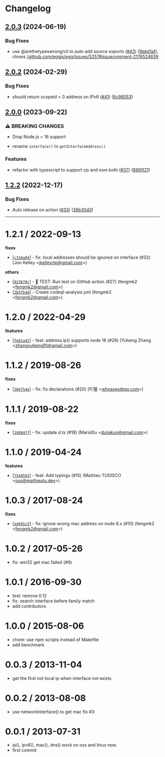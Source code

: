 # Changelog

## [2.0.3](https://github.com/node-modules/address/compare/v2.0.2...v2.0.3) (2024-06-19)


### Bug Fixes

* use @arethetypeswrong/cli to auto add source exports ([#43](https://github.com/node-modules/address/issues/43)) ([9ded1af](https://github.com/node-modules/address/commit/9ded1af5b00056fa470becb011910004b8bc71e6)), closes [/github.com/eggjs/egg/issues/5257#issuecomment-2176524639](https://github.com/node-modules//github.com/eggjs/egg/issues/5257/issues/issuecomment-2176524639)

## [2.0.2](https://github.com/node-modules/address/compare/v2.0.1...v2.0.2) (2024-02-29)


### Bug Fixes

* should return scopeid = 0 address on IPv6 ([#41](https://github.com/node-modules/address/issues/41)) ([6c98053](https://github.com/node-modules/address/commit/6c98053fe3d3aebcf4ebb29dd2f04f06a3f7a961))

## [2.0.0](https://github.com/node-modules/address/compare/v1.2.2...v2.0.0) (2023-09-22)


### ⚠ BREAKING CHANGES

* Drop Node.js < 16 support

- rename `interface()` to `getInterfaceAddress()`

### Features

* refactor with typescript to support cjs and esm both ([#37](https://github.com/node-modules/address/issues/37)) ([8981f21](https://github.com/node-modules/address/commit/8981f214084326c55b053c76182acd741262c057))

## [1.2.2](https://github.com/node-modules/address/compare/v1.2.1...v1.2.2) (2022-12-17)


### Bug Fixes

* Auto release on action ([#33](https://github.com/node-modules/address/issues/33)) ([36b30d3](https://github.com/node-modules/address/commit/36b30d3708bd5fb09dd2e9a9d4741dd9112eb890))

---


1.2.1 / 2022-09-13
==================

**fixes**
  * [[`c316a04`](http://github.com/node-modules/address/commit/c316a044aedeadf438c2c2a7278d51f0861df8af)] - fix: local addresses should be ignored on interface (#32) (Jon Kelley <<jkelleyrtp@gmail.com>>)

**others**
  * [[`823b70c`](http://github.com/node-modules/address/commit/823b70c2f53ab96d6e25041aa444436d906c59ef)] - 🤖 TEST: Run test on GitHub action (#27) (fengmk2 <<fengmk2@gmail.com>>)
  * [[`2b5fb44`](http://github.com/node-modules/address/commit/2b5fb44ca1ff1a0d64768e8d42845ec377b9e3f8)] - Create codeql-analysis.yml (fengmk2 <<fengmk2@gmail.com>>)

1.2.0 / 2022-04-29
==================

**features**
  * [[`fe81a41`](http://github.com/node-modules/address/commit/fe81a415403ba46d7bc09d76a2f9fc46bc2fc803)] - feat: address.ip() supports node 18 (#26) (Yuheng Zhang <<zhangyuheng91@gmail.com>>)

1.1.2 / 2019-08-26
==================

**fixes**
  * [[`304754e`](http://github.com/node-modules/address/commit/304754ea4ef0dd34db7ba34745f4f4543afc064c)] - fix: fix declarations (#20) (吖猩 <<whxaxes@qq.com>>)

1.1.1 / 2019-08-22
==================

**fixes**
  * [[`19884ff`](http://github.com/node-modules/address/commit/19884ffbe9ad75f9a66889a031db4b806da1f822)] - fix: update d.ts (#18) (MarioDu <<dujiakun@gmail.com>>)

1.1.0 / 2019-04-24
==================

**features**
  * [[`7544592`](http://github.com/node-modules/address/commit/75445923a6f737fc21e3cf592f749bf014b7b4ce)] - feat: Add typings (#15) (Mathieu TUDISCO <<oss@mathieutu.dev>>)

1.0.3 / 2017-08-24
==================

**fixes**
  * [[`ed491c5`](http://github.com/node-modules/address/commit/ed491c5bd353118e4e4d384f47f13c3e1cfeb80e)] - fix: ignore wrong mac address on node 8.x (#10) (fengmk2 <<fengmk2@gmail.com>>)

1.0.2 / 2017-05-26
==================

  * fix: win32 get mac failed (#9)

1.0.1 / 2016-09-30
==================

  * test: remove 0.12
  * fix: search interface before family match
  * add contributors

1.0.0 / 2015-08-06
==================

 * chore: use npm scripts instead of Makefile
 * add benchmark

0.0.3 / 2013-11-04 
==================

  * get the first not local ip when interface not exists

0.0.2 / 2013-08-08 
==================

  * use networkInterface() to get mac fix #3

0.0.1 / 2013-07-31 
==================

  * ip(), ipv6(), mac(), dns() work on osx and linux now.
  * first commit

